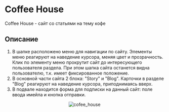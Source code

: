 # Coffee House

Coffee House - сайт со статьями на тему кофе

## Описание

1. В шапке расположено меню для навигации по сайту. 
   Элементы меню реагируют на наведение курсора, меняя цвет и прозрачность.
   Клик по элементу меню прокрутит сайт до интересующего пользователя раздела. При этом шапка сайта останется видна пользователю, т.к. имеет фиксированное положение.  
2. В основной части сайта 2 блока: "Story" и "Blog". Карточки в разделе "Blog" реагируют на наведение курсора, приподнимаясь вверх.
3. В подвале находится форма для подписки на данный сайт: поле ввода имейла и кнопка отправки. 

<p align="center">
  <img src="https://user-images.githubusercontent.com/121432966/213863241-3efe3f7b-5744-43de-b071-175474796f35.png" alt="cofee_house"/>
</p>

